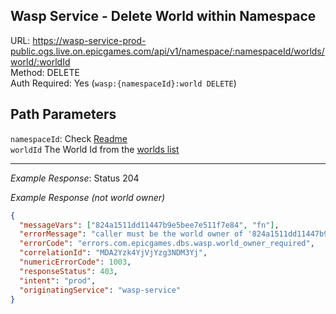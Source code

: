 ## Wasp Service - Delete World within Namespace

URL: https://wasp-service-prod-public.ogs.live.on.epicgames.com/api/v1/namespace/:namespaceId/worlds/world/:worldId \
Method: DELETE \
Auth Required: Yes (`wasp:{namespaceId}:world DELETE`)

## Path Parameters

`namespaceId`: Check [Readme](../README.md) <br/>
`worldId` The World Id from the [worlds list](./AccountAccessibleWorld.md)

---

_Example Response_: Status 204

_Example Response (not world owner)_

```json
{
  "messageVars": ["824a1511dd11447b9e5bee7e511f7e84", "fn"],
  "errorMessage": "caller must be the world owner of '824a1511dd11447b9e5bee7e511f7e84':'fn'",
  "errorCode": "errors.com.epicgames.dbs.wasp.world_owner_required",
  "correlationId": "MDA2Yzk4YjVjYzg3NDM3Yj",
  "numericErrorCode": 1003,
  "responseStatus": 403,
  "intent": "prod",
  "originatingService": "wasp-service"
}
```
